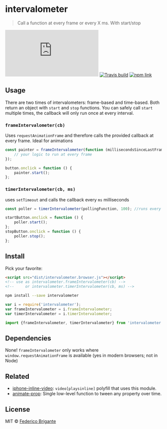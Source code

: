 # intervalometer

> Call a function at every frame or every X ms. With start/stop

[![gzipped size](https://badges.herokuapp.com/size/github/fregante/intervalometer/master/dist/intervalometer.browser.js?gzip=true&label=gzipped%20size)](#readme)
[![Travis build](https://api.travis-ci.org/fregante/intervalometer.svg)](https://travis-ci.org/fregante/intervalometer)
[![npm link](https://img.shields.io/npm/v/intervalometer.svg)](https://www.npmjs.com/package/intervalometer)

## Usage

There are two times of intervalometers: frame-based and time-based. Both return an object with `start` and `stop` functions. You can safely call `start` multiple times, the callback will only run once at every interval.

### `frameIntervalometer(cb)`

Uses `requestAnimationFrame` and therefore calls the provided callback at every frame. Ideal for animations

```js
const painter = frameIntervalometer(function (millisecondsSinceLastFrame) {
	// your logic to run at every frame
});

button.onclick = function () {
	painter.start();
};
```

### `timerIntervalometer(cb, ms)`

uses `setTimeout` and calls the callback every `ms` milliseconds

```js
const poller = timerIntervalometer(pollingFunction, 100); //runs every 100 ms

startButton.onclick = function () {
	poller.start();
};
stopButton.onclick = function () {
	poller.stop();
};
```

## Install

Pick your favorite:

```html
<script src="dist/intervalometer.browser.js"></script>
<!-- use as intervalometer.frameIntervalometer(cb) -->
<!--     or intervalometer.timerIntervalometer(cb, ms) -->
```

```sh
npm install --save intervalometer
```

```js
var i = require('intervalometer');
var frameIntervalometer = i.frameIntervalometer;
var timerIntervalometer = i.timerIntervalometer;
```

```js
import {frameIntervalometer, timerIntervalometer} from 'intervalometer';
```

## Dependencies

None! `frameIntervalometer` only works where `window.requestAnimationFrame` is available (yes in modern browsers; not in Node)

## Related

* [iphone-inline-video](https://github.com/fregante/iphone-inline-video/): `video[playsinline]` polyfill that uses this module.
* [animate-prop](https://github.com/fregante/animate-prop): Single low-level function to tween any property over time.

## License

MIT © [Federico Brigante](https://fregante.com)
